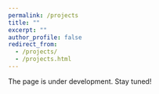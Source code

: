 ```yaml
---
permalink: /projects
title: ""
excerpt: ""
author_profile: false
redirect_from: 
  - /projects/
  - /projects.html
---
```



<span class='anchor' id='about-me'></span>

The page is under development. Stay tuned!
